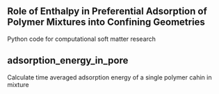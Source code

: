 ## Role of Enthalpy in Preferential Adsorption of Polymer Mixtures into Confining Geometries

Python code for computational soft matter research

## adsorption_energy_in_pore

Calculate time averaged adsorption energy of a single polymer cahin in mixture

